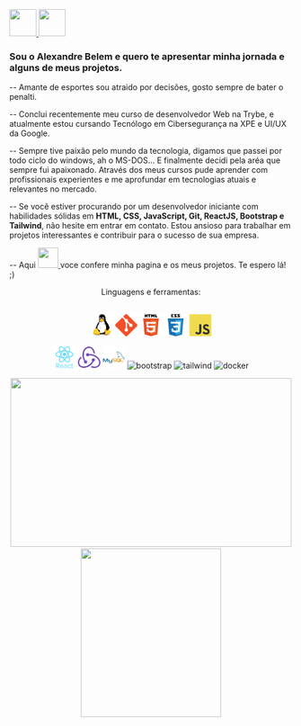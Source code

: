 <a href="https://www.instagram.com/kikiu20/" target="_blank">
  <img src="https://cdn.icon-icons.com/icons2/1211/PNG/512/1491579602-yumminkysocialmedia36_83067.png" width="48px" height="48px">
</a> 
<a href="https://www.linkedin.com/in/alexandre-belem21/" target="_blank">
  <img src="https://i.ibb.co/Kx2GSrT/linkedin.png" width="48px" height="48px">
</a>

###  Sou o Alexandre Belem e quero te apresentar minha jornada e alguns de meus projetos.
-- Amante de esportes sou atraido por decisões, gosto sempre de bater o penalti.

-- Conclui recentemente meu curso de desenvolvedor Web na Trybe, e atualmente estou cursando Tecnólogo em Cibersegurança na XPE e UI/UX da Google.

-- Sempre tive paixão pelo mundo da tecnologia, digamos que passei por todo ciclo do windows, ah o MS-DOS... E finalmente decidi pela aréa que sempre fui apaixonado. Através dos meus cursos pude aprender com profissionais experientes e me aprofundar em tecnologias atuais e relevantes no mercado.
   
-- Se você estiver procurando por um desenvolvedor iniciante com habilidades sólidas em **HTML, CSS, JavaScript, Git, ReactJS, Bootstrap e Tailwind**, não hesite em entrar em contato. Estou ansioso para trabalhar em projetos interessantes e contribuir para o sucesso de sua empresa. 

-- Aqui <a href="https://alexandrebelem.vercel.app/ " target="_blank">
  <img src="https://user-images.githubusercontent.com/103572567/214209459-7f4f4a9d-1a0b-4fc6-b455-c1cbc4c6d624.png" width="36px" height="36px">
</a> voce confere minha pagina e os meus projetos. Te espero lá! ;)




<div align="center">
Linguagens e ferramentas:
<br></br>
<p>
   <img src="https://raw.githubusercontent.com/devicons/devicon/master/icons/linux/linux-original.svg" alt="linux" width="40" height="40" />
  <img src="https://raw.githubusercontent.com/devicons/devicon/master/icons/git/git-original.svg" alt="git" width="40" height="40"/> 
  <img src="https://raw.githubusercontent.com/devicons/devicon/master/icons/html5/html5-original-wordmark.svg" alt="html5" width="40" height="40"/> 
  <img src="https://raw.githubusercontent.com/devicons/devicon/master/icons/css3/css3-original-wordmark.svg" alt="css3" width="40" height="40"/> 
  <img src="https://raw.githubusercontent.com/devicons/devicon/master/icons/javascript/javascript-original.svg" alt="javascript" width="40" height="40"/> 
</p><p>  
  <img src="https://raw.githubusercontent.com/devicons/devicon/master/icons/react/react-original-wordmark.svg" alt="react" width="40" height="40"/> 
  <img src="https://raw.githubusercontent.com/devicons/devicon/master/icons/redux/redux-original.svg" alt="redux" width="40" height="40"/> 
  <img src="https://raw.githubusercontent.com/devicons/devicon/master/icons/mysql/mysql-original-wordmark.svg" alt="mysql" width="40" height="40"/> 
  <img  src="https://user-images.githubusercontent.com/103572567/214187517-3a7b4d63-90fa-4040-b804-bd16c0950c5e.png" alt="bootstrap" width="40" height="40"/>
  <img  src="https://user-images.githubusercontent.com/103572567/214187988-edcb93b4-6a4a-4273-86f5-7b5ece8237e3.png" alt="tailwind" width="40" height="40"/>
  <img  src="https://user-images.githubusercontent.com/103572567/214191204-a63acedd-d1b6-438e-9f30-025d1e7af83c.png" alt="docker" width="40" height="40"/>
</p>


<img src="https://github-readme-stats-git-masterrstaa-rickstaa.vercel.app/api?username=alexandrebelem21&theme=onedark"  width="500" height="300"/>
<img src="https://github-readme-stats.vercel.app/api/top-langs/?username=alexandrebelem21&theme=onedark" width="250" height="300" />

  </div>
